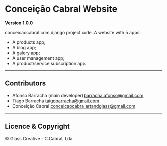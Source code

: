 # Conceição Cabral Website

**Version 1.0.0**

conceicaocabral.com django project code.
A website with 5 apps:

- A products app;
- A blog app;
- A galery app;
- A user management app;
- A product/service subscription app.

---

## Contributors

- Afonso Barracha (main developer) <barracha.afonso@gmail.com>
- Tiago Barracha <taigobarracha@gmail.com>
- Conceição Cabral <conceicaocabral.artandglass@gmail.com>

---

## Licence & Copyright

© Glass Creative - C.Cabral, Lda.
